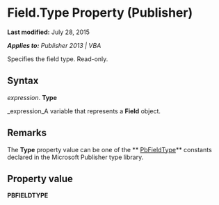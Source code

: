 
# Field.Type Property (Publisher)

 **Last modified:** July 28, 2015

 _**Applies to:** Publisher 2013 | VBA_

Specifies the field type. Read-only.


## Syntax

 _expression_. **Type**

 _expression_A variable that represents a  **Field** object.


## Remarks

The  **Type** property value can be one of the ** [PbFieldType](24fd37d5-a9ae-7098-a19a-a0ce7eee1b5a.md)** constants declared in the Microsoft Publisher type library.


## Property value

 **PBFIELDTYPE**


